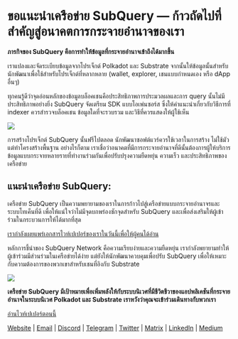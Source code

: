 # ขอแนะนำเครือข่าย SubQuery — ก้าวถัดไปที่สำคัญสู่อนาคตการกระจายอำนาจของเรา

**ภารกิจของ SubQuery คือการทำให้ข้อมูลที่กระจายอำนาจเข้าถึงได้มากขึ้น**

เราแปลงและจัดระเบียบข้อมูลจากโปรเจ็กต์ Polkadot และ Substrate จากนั้นให้ข้อมูลนั้นสำหรับนักพัฒนาเพื่อใช้สำหรับโปรเจ็กต์ที่หลากหลาย (wallet, explorer, เชนแบบกำหนดเอง หรือ dApp อื่นๆ)

ทุกคนรู้ดีว่าจุดอ่อนหลักของข้อมูลบล็อคเชนคือประสิทธิภาพการประมวลผลและการ query นั้นไม่มีประสิทธิภาพอย่างยิ่ง SubQuery จัดเตรียม SDK แบบโอเพ่นซอร์ส ซึ่งให้คำแนะนำเกี่ยวกับวิธีการที่ indexer ควรสำรวจบล็อคเชน ข้อมูลใดที่จะรวบรวม และวิธีที่ควรแสดงให้ผู้ใช้เห็น

![](https://miro.medium.com/max/700/1*0l37MKpDk2ahHsqDUBxbjw.png)

การสร้างโปรเจ็กต์ SubQuery นั้นฟรีไปตลอด นักพัฒนาซอฟต์แวร์ควรใช้เวลาในการสร้าง ไม่ใช้มัวแต่ทำโครงสร้างพื้นฐาน อย่างไรก็ตาม เราเชื่อว่าอนาคตที่มีการกระจายอำนาจที่ดีนั้นต้องการผู้ให้บริการข้อมูลแบบกระจายหลายรายที่ทำงานร่วมกันเพื่อปรับปรุงความยืดหยุ่น ความเร็ว และประสิทธิภาพของเครือข่าย

## แนะนำเครือข่าย SubQuery:

เครือข่าย SubQuery เป็นความพยายามของเราในการก้าวไปสู่เครือข่ายแบบกระจายอำนาจรและระบบโทเค็นที่ดี เพื่อให้แน่ใจว่าไม่มีจุดบกพร่องซักจุดสำหรับ SubQuery และเพื่อส่งเสริมให้ผู้เข้าร่วมในกระบวนการให้ได้มากที่สุด

[เรากำลังเผยแพร่เอกสารไวท์เปเปอร์ของเราในวันนี้เพื่อให้ผู้คนได้อ่าน](https://static.subquery.network/whitepaper.pdf)

หลักการชี้นำของ SubQuery Network คือความเรียบง่ายและความยืดหยุ่น เรากำลังพยายามทำให้ผู้เข้าร่วมมีส่วนร่วมในเครือข่ายได้ง่าย แต่ยังให้นักพัฒนาควบคุมเพื่อปรับ SubQuery เพื่อให้เหมาะกับความต้องการของพวกเขาสำหรับเชนที่อิงกับ Substrate

![](https://miro.medium.com/max/700/1*5E_eIJBTvHI7W24ib_Syvw.png)

**เครือข่าย SubQuery มีเป้าหมายเพื่อเพิ่มพลังให้กับระบบนิเวศที่มีชีวิตชีวาของแอปพลิเคชันที่กระจายอำนาจในระบบนิเวศ Polkadot และ Substrate เราหวังว่าคุณจะเข้าร่วมเดินทางกับพวกเรา**

[อ่านไวท์เปเปอร์ตอนนี้](https://static.subquery.network/whitepaper.pdf)

[Website](https://subquery.network/) | [Email](mailto:hello@subquery.network) | [Discord](https://discord.com/invite/78zg8aBSMG) | [Telegram](https://t.me/subquerynetwork) | [Twitter](https://twitter.com/subquerynetwork) | [Matrix](https://matrix.to/#/#subquery:matrix.org) | [LinkedIn](https://www.linkedin.com/company/subquery) | [Medium](https://subquery.medium.com/)
